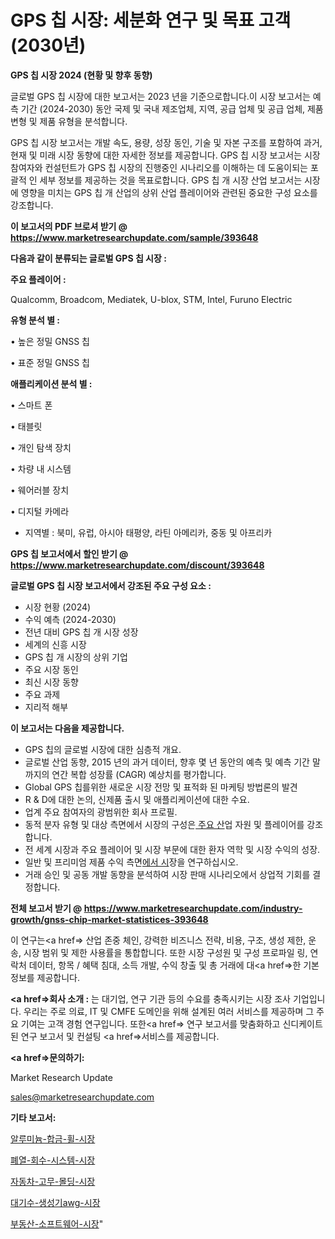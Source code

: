 # GPS 칩 시장: 세분화 연구 및 목표 고객(2030년)

<strong>GPS 칩 시장 2024 (현황 및 향후 동향)</strong>

글로벌 GPS 칩 시장에 대한 보고서는 2023 년을 기준으로합니다.이 시장 보고서는 예측 기간 (2024-2030) 동안 국제 및 국내 제조업체, 지역, 공급 업체 및 공급 업체, 제품 변형 및 제품 유형을 분석합니다.

GPS 칩 시장 보고서는 개발 속도, 용량, 성장 동인, 기술 및 자본 구조를 포함하여 과거, 현재 및 미래 시장 동향에 대한 자세한 정보를 제공합니다. GPS 칩 시장 보고서는 시장 참여자와 컨설턴트가 GPS 칩 시장의 진행중인 시나리오를 이해하는 데 도움이되는 포괄적 인 세부 정보를 제공하는 것을 목표로합니다. GPS 칩 개 시장 산업 보고서는 시장에 영향을 미치는 GPS 칩 개 산업의 상위 산업 플레이어와 관련된 중요한 구성 요소를 강조합니다.



<strong>이 보고서의 PDF 브로셔 받기 @ <a href=https://www.marketresearchupdate.com/sample/393648>https://www.marketresearchupdate.com/sample/393648</a></strong>



<strong>다음과 같이 분류되는 글로벌 GPS 칩 시장 :</strong>



<strong>주요 플레이어 :</strong>

Qualcomm, Broadcom, Mediatek, U-blox, STM, Intel, Furuno Electric



<strong>유형 분석 별 :</strong>

• 높은 정밀 GNSS 칩

• 표준 정밀 GNSS 칩



<strong>애플리케이션 분석 별 :</strong>

• 스마트 폰

• 태블릿

• 개인 탐색 장치

• 차량 내 시스템

• 웨어러블 장치

• 디지털 카메라

<ul>
  <li>지역별 : 북미, 유럽, 아시아 태평양, 라틴 아메리카, 중동 및 아프리카</li>
</ul>


<strong>GPS 칩 보고서에서 할인 받기 @ <a href=https://www.marketresearchupdate.com/discount/393648>https://www.marketresearchupdate.com/discount/393648</a></strong>



<strong>글로벌 GPS 칩 시장 보고서에서 강조된 주요 구성 요소 :</strong>
<ul>
  <li>시장 현황 (2024)</li>
  <li>수익 예측 (2024-2030)</li>
  <li>전년 대비 GPS 칩 개 시장 성장</li>
  <li>세계의 신흥 시장</li>
  <li>GPS 칩 개 시장의 상위 기업</li>
  <li>주요 시장 동인</li>
  <li>최신 시장 동향</li>
  <li>주요 과제</li>
  <li>지리적 해부</li>
</ul>


<strong>이 보고서는 다음을 제공합니다.</strong>
<ul>
  <li>GPS 칩의 글로벌 시장에 대한 심층적 개요.</li>
  <li>글로벌 산업 동향, 2015 년의 과거 데이터, 향후 몇 년 동안의 예측 및 예측 기간 말까지의 연간 복합 성장률 (CAGR) 예상치를 평가합니다.</li>
  <li>Global GPS 칩를위한 새로운 시장 전망 및 표적화 된 마케팅 방법론의 발견</li>
  <li>R &amp; D에 대한 논의, 신제품 출시 및 애플리케이션에 대한 수요.</li>
  <li>업계 주요 참여자의 광범위한 회사 프로필.</li>
  <li>동적 분자 유형 및 대상 측면에서 시장의 구성은<a href=> 주요 산</a>업 자원 및 플레이어를 강조합니다.</li>
  <li>전 세계 시장과 주요 플레이어 및 시장 부문에 대한 환자 역학 및 시장 수익의 성장.</li>
  <li>일반 및 프리미엄 제품 수익 측면<a href=>에서 시</a>장을 연구하십시오.</li>
  <li>거래 승인 및 공동 개발 동향을 분석하여 시장 판매 시나리오에서 상업적 기회를 결정합니다.</li>
</ul>



<strong>전체 보고서 받기 @ <a href=https://www.marketresearchupdate.com/industry-growth/gnss-chip-market-statistices-393648>https://www.marketresearchupdate.com/industry-growth/gnss-chip-market-statistices-393648</a></strong>

이 연구는<a href=> 산업 존중</a> 체인, 강력한 비즈니스 전략, 비용, 구조, 생성 제한, 운송, 시장 범위 및 제한 사용률을 통합합니다. 또한 시장 구성원 및 구성 프로파일 링, 연락처 데이터, 항목 / 혜택 침대, 소득 개발, 수익 창출 및 총 거래에 대<a href=>한 기본 </a>정보를 제공합니다.



<strong><a href=>회사 소</a>개 :</strong>
는 대기업, 연구 기관 등의 수요를 충족시키는 시장 조사 기업입니다. 우리는 주로 의료, IT 및 CMFE 도메인을 위해 설계된 여러 서비스를 제공하며 그 주요 기여는 고객 경험 연구입니다. 또한<a href=> 연구 보</a>고서를 맞춤화하고 신디케이트 된 연구 보고서 및 컨설팅 <a href=>서비스</a>를 제공합니다.



<strong><a href=>문의하기:</a></strong>

Market Research Update

sales@marketresearchupdate.com



<strong>기타 보고서:</strong>

<a href=https://www.linkedin.com/pulse/알루미늄-합금-휠-시장-동향-및-성장-전망-analytics-alchemy-360-analysis/>알루미늄-합금-휠-시장</a>

<a href=https://www.linkedin.com/pulse/폐열-회수-시스템-시장-동향-및-성장-전망-trend-tracking-tips-360-analysis-qrcof/>폐열-회수-시스템-시장</a>

<a href=https://www.linkedin.com/pulse/자동차-고무-몰딩-시장-동향-및-성장-전망-trendsetters-talk-360-analysis-o3bkf/>자동차-고무-몰딩-시장</a>

<a href=https://www.linkedin.com/pulse/대기수-생성기awg-시장-현재-및-미래-성장-2030-data-dive-diaries-24-analysis-x1q0f/>대기수-생성기awg-시장</a>

<a href=https://www.linkedin.com/pulse/부동산-소프트웨어-시장-진입-전략-및-위험-평가2030년-data-dive-diaries-24-analysis-nslaf/>부동산-소프트웨어-시장</a>"
